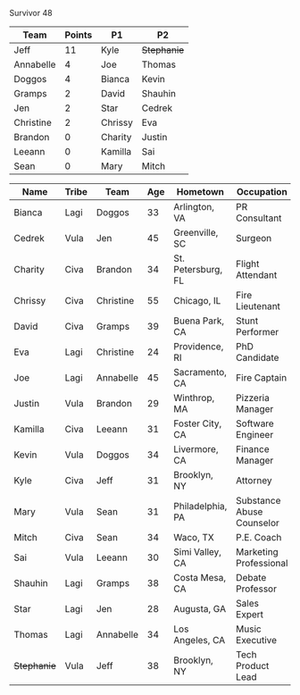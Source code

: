 Survivor 48

|Team|Points|P1|P2
| -------- | -------- | -------- | -------- |
| Jeff | 11 | Kyle | ~~Stephanie~~ |
| Annabelle | 4 | Joe | Thomas |
| Doggos | 4 | Bianca | Kevin |
| Gramps | 2 | David | Shauhin |
| Jen | 2 | Star | Cedrek |
| Christine | 2 | Chrissy | Eva |
| Brandon | 0  | Charity | Justin |
| Leeann | 0  | Kamilla | Sai |
| Sean | 0 | Mary | Mitch |



| Name | Tribe | Team | Age | Hometown | Occupation |
| -------- | -------- | -------- | -------- | ----- | ----- |
|Bianca|Lagi| Doggos |33|Arlington, VA|PR Consultant|
|Cedrek|Vula| Jen |45|Greenville, SC|Surgeon|
|Charity|Civa| Brandon |34|St. Petersburg, FL|Flight Attendant|
|Chrissy|Civa| Christine |55|Chicago, IL|Fire Lieutenant|
|David|Civa| Gramps |39|Buena Park, CA|Stunt Performer|
|Eva|Lagi| Christine |24|Providence, RI|PhD Candidate|
|Joe|Lagi| Annabelle |45|Sacramento, CA|Fire Captain|
|Justin|Vula| Brandon |29|Winthrop, MA|Pizzeria Manager|
|Kamilla|Civa| Leeann |31|Foster City, CA|Software Engineer|
|Kevin|Vula| Doggos |34|Livermore, CA|Finance Manager|
|Kyle|Civa| Jeff |31|Brooklyn, NY|Attorney|
|Mary|Vula| Sean |31|Philadelphia, PA|Substance Abuse Counselor|
|Mitch|Civa| Sean |34|Waco, TX|P.E. Coach|
|Sai|Vula| Leeann |30|Simi Valley, CA|Marketing Professional|
|Shauhin|Lagi| Gramps |38|Costa Mesa, CA|Debate Professor |
|Star|Lagi| Jen |28|Augusta, GA|Sales Expert|
|Thomas|Lagi| Annabelle |34|Los Angeles, CA|Music Executive|
|~~Stephanie~~|Vula| Jeff |38|Brooklyn, NY|Tech Product Lead|
